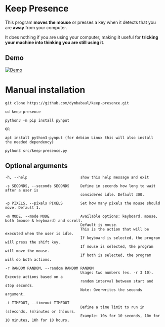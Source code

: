 # Keep Presence

This program **moves the mouse** or presses a key when it detects that you are **away** from your computer.

It does nothing if you are using your computer, making it useful for **tricking your machine into thinking you are still using it**.

## Demo

[![Demo](https://raw.githubusercontent.com/carrot69/keep-presence/master/demo/demo.gif)](https://github.com/carrot69/keep-presence)


# Manual installation

```
git clone https://github.com/dynbabaul/keep-presence.git

cd keep-presence

python3 -m pip install pynput

OR

apt install python3-pynput (for debian Linux this will also install the needed dependency)

python3 src/keep-presence.py
```

## Optional arguments

```
-h, --help                        show this help message and exit
            
-s SECONDS, --seconds SECONDS     Define in seconds how long to wait after a user is
                                  considered idle. Default 300.

-p PIXELS, --pixels PIXELS        Set how many pixels the mouse should move. Default 1.

-m MODE, --mode MODE              Available options: keyboard, mouse, both (mouse & keyboard) and scroll. 
                                  Default is mouse. 
                                  This is the action that will be executed when the user is idle. 
                                  If keyboard is selected, the program will press the shift key. 
                                  If mouse is selected, the program will move the mouse. 
                                  If both is selected, the program will do both actions.

-r RANDOM RANDOM, --random RANDOM RANDOM
                                  Usage: two numbers (ex. -r 3 10). Execute actions based on a 
                                  random interval between start and stop seconds. 
                                  Note: Overwrites the seconds argument.

-t TIMEOUT, --timeout TIMEOUT
                                  Define a time limit to run in (s)econds, (m)inutes or (h)ours.
                                  Example: 10s for 10 seconds, 10m for 10 minutes, 10h for 10 hours.
```
